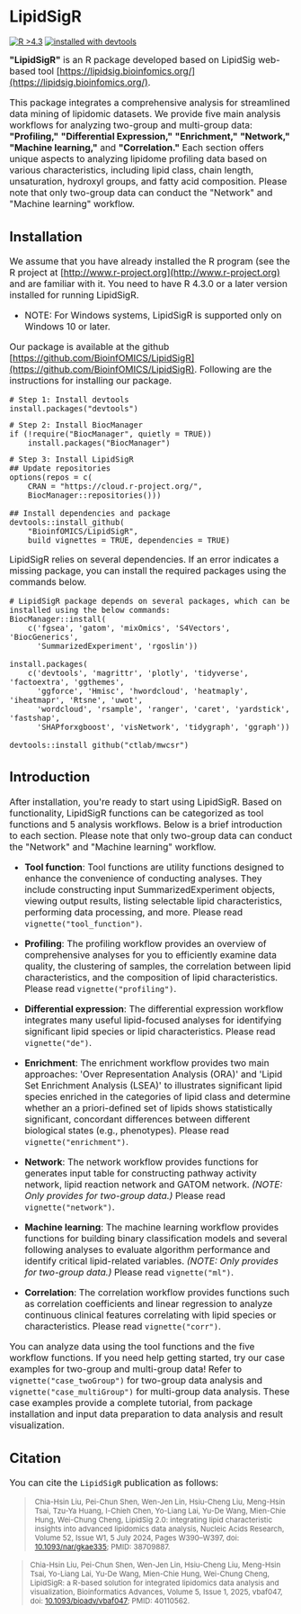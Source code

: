 # LipidSigR
<!-- badges: start -->
[![R >4.3](https://img.shields.io/badge/R-%3E4.3-success.svg)](https://www.r-project.org/) 
<a href='#devtools'>![installed with devtools](https://img.shields.io/badge/installed%20with-devtools-blueviolet.svg)</a>
<!-- badges: end -->

<font size=3> **"LipidSigR"** is an R package developed based on LipidSig web-based tool 
[https://lipidsig.bioinfomics.org/](https://lipidsig.bioinfomics.org/). 

This package integrates a comprehensive analysis for streamlined data mining of 
lipidomic datasets. We provide five main analysis workflows for analyzing 
two-group and multi-group data: **"Profiling,"** **"Differential Expression,"** 
**"Enrichment,"** **"Network,"** **"Machine learning,"** and **"Correlation."** 
Each section offers unique aspects to analyzing lipidome profiling data based on 
various characteristics, including lipid class, chain length, unsaturation, 
hydroxyl groups, and fatty acid composition. 
Please note that only two-group data can conduct the "Network" and "Machine learning" workflow.

## Installation
We assume that you have already installed the R program (see the R project at 
[http://www.r-project.org](http://www.r-project.org)  and are familiar with it. 
You need to have R 4.3.0 or a later version installed for running LipidSigR.

* NOTE: For Windows systems, LipidSigR is supported only on Windows 10 or later.

Our package is available at the github 
[https://github.com/BioinfOMICS/LipidSigR](https://github.com/BioinfOMICS/LipidSigR). 
Following are the instructions for installing our package.

```(r)
# Step 1: Install devtools
install.packages("devtools")
```

```(r)
# Step 2: Install BiocManager
if (!require("BiocManager", quietly = TRUE))
    install.packages("BiocManager")
```

```(r)
# Step 3: Install LipidSigR
## Update repositories
options(repos = c(
    CRAN = "https://cloud.r-project.org/",
    BiocManager::repositories()))

## Install dependencies and package
devtools::install_github(
    "BioinfOMICS/LipidSigR", 
    build_vignettes = TRUE, dependencies = TRUE)
```

LipidSigR relies on several dependencies. If an error indicates a missing package, 
you can install the required packages using the commands below.
```(r)
# LipidSigR package depends on several packages, which can be installed using the below commands:
BiocManager::install(
    c('fgsea', 'gatom', 'mixOmics', 'S4Vectors', 'BiocGenerics',
      'SummarizedExperiment', 'rgoslin'))

install.packages(
    c('devtools', 'magrittr', 'plotly', 'tidyverse', 'factoextra', 'ggthemes', 
      'ggforce', 'Hmisc', 'hwordcloud', 'heatmaply', 'iheatmapr', 'Rtsne', 'uwot', 
      'wordcloud', 'rsample', 'ranger', 'caret', 'yardstick', 'fastshap', 
      'SHAPforxgboost', 'visNetwork', 'tidygraph', 'ggraph'))

devtools::install_github("ctlab/mwcsr")
```

## Introduction
<font size=3> After installation, you're ready to start using LipidSigR. 
Based on functionality, LipidSigR functions can be categorized as tool functions 
and 5 analysis workflows. Below is a brief introduction to each section.
Please note that only two-group data can conduct the "Network" and "Machine learning" workflow. 

* **Tool function**: Tool functions are utility functions designed to enhance 
the convenience of conducting analyses. They include constructing input 
SummarizedExperiment objects, viewing output results, listing selectable
lipid characteristics, performing data processing, and more. 
Please read `vignette("tool_function")`.

* **Profiling**: The profiling workflow provides an overview of comprehensive 
analyses for you to efficiently examine data quality, the clustering of samples, 
the correlation between lipid characteristics, and the composition of lipid 
characteristics. Please read `vignette("profiling")`.

* **Differential expression**: The differential expression workflow integrates 
many useful lipid-focused analyses for identifying significant lipid species or 
lipid characteristics. Please read `vignette("de")`.

* **Enrichment**: The enrichment workflow provides two main approaches: 
'Over Representation Analysis (ORA)' and 'Lipid Set Enrichment Analysis (LSEA)' 
to illustrates significant lipid species enriched in the categories of lipid 
class and determine whether an a priori-defined set of lipids shows 
statistically significant, concordant differences between different biological states 
(e.g., phenotypes). Please read `vignette("enrichment")`.

* **Network**: The network workflow provides functions for generates input table 
for constructing pathway activity network, lipid reaction network and GATOM network.
*(NOTE: Only provides for two-group data.)* Please read `vignette("network")`.

* **Machine learning**: The machine learning workflow provides functions for 
building binary classification models and several following analyses to evaluate 
algorithm performance and identify critical lipid-related variables. *(NOTE: Only provides for two-group data.)*
Please read `vignette("ml")`.

* **Correlation**: The correlation workflow provides functions such as correlation 
coefficients and linear regression to analyze continuous clinical features 
correlating with lipid species or characteristics.
Please read `vignette("corr")`.

You can analyze data using the tool functions and the five workflow functions. 
If you need help getting started, try our case examples for two-group and 
multi-group data! Refer to `vignette("case_twoGroup")` for two-group data 
analysis and `vignette("case_multiGroup")` for multi-group data analysis. 
These case examples provide a complete tutorial, from package installation and 
input data preparation to data analysis and result visualization.

## Citation
<font size=3> You can cite the `LipidSigR` publication as follows:

> <font size=2> Chia-Hsin Liu, Pei-Chun Shen, Wen-Jen Lin, Hsiu-Cheng Liu, Meng-Hsin Tsai, 
Tzu-Ya Huang, I-Chieh Chen, Yo-Liang Lai, Yu-De Wang, Mien-Chie Hung, Wei-Chung Cheng, 
LipidSig 2.0: integrating lipid characteristic insights into advanced lipidomics data analysis, 
Nucleic Acids Research, Volume 52, Issue W1, 5 July 2024, Pages W390–W397, 
doi: [10.1093/nar/gkae335](https://doi.org/10.1093/nar/gkae335); PMID: 38709887.

> <font size=2> Chia-Hsin Liu, Pei-Chun Shen, Wen-Jen Lin, Hsiu-Cheng Liu, Meng-Hsin Tsai, Yo-Liang Lai, Yu-De Wang, Mien-Chie Hung, Wei-Chung Cheng, 
LipidSigR: a R-based solution for integrated lipidomics data analysis and visualization, 
Bioinformatics Advances, Volume 5, Issue 1, 2025, vbaf047, 
doi: [10.1093/bioadv/vbaf047](https://doi.org/10.1093/bioadv/vbaf047); PMID: 40110562.
